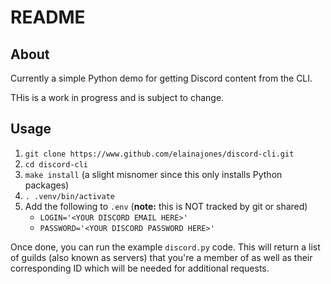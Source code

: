 # README

## About

Currently a simple Python demo for getting Discord content from the CLI.

THis is a work in progress and is subject to change.

## Usage

1. `git clone https://www.github.com/elainajones/discord-cli.git`
2. `cd discord-cli`
3. `make install` (a slight misnomer since this only installs Python packages)
4. `. .venv/bin/activate`
5. Add the following to `.env` (**note:** this is NOT tracked by git or shared)
    - `LOGIN='<YOUR DISCORD EMAIL HERE>'`
    - `PASSWORD='<YOUR DISCORD PASSWORD HERE>'`

Once done, you can run the example `discord.py` code. This will return a list of guilds (also known as servers) that you're a member of as well as their corresponding ID which will be needed for additional requests.

